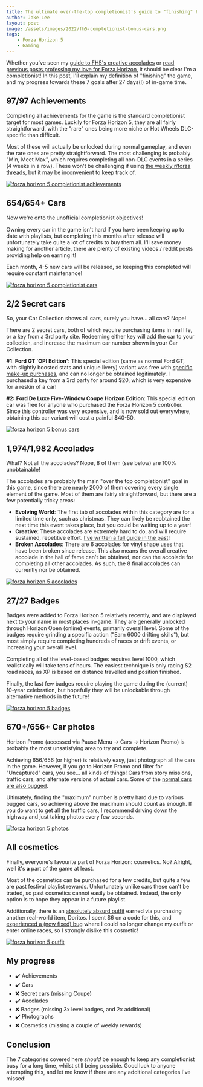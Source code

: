 ```yaml
---
title: The ultimate over-the-top completionist's guide to "finishing" Forza Horizon 5
author: Jake Lee
layout: post
image: /assets/images/2022/fh5-completionist-bonus-cars.png
tags:
    - Forza Horizon 5
    - Gaming
---
```


Whether you've seen my [guide to FH5's creative accolades](https://jakelee.co.uk/forza-horizon-5-creative-accolades/) or [read previous posts professing my love for Forza Horizon](https://jakelee.co.uk/why-i-fell-in-love-with-formula-1/#forza), it should be clear I'm a completionist! In this post, I'll explain my definition of "finishing" the game, and my progress towards these 7 goals after 27 days(!) of in-game time.

## 97/97 Achievements

Completing all achievements for the game is the standard completionist target for most games. Luckily for Forza Horizon 5, they are all fairly straightforward, with the "rare" ones being more niche or Hot Wheels DLC-specific than difficult.

Most of these will actually be unlocked during normal gameplay, and even the rare ones are pretty straightforward. The most challenging is probably "Min, Meet Max", which requires completing all non-DLC events in a series (4 weeks in a row). These won't be challenging if using [the weekly r/forza threads](https://www.reddit.com/r/forza/), but it may be inconvenient to keep track of.

[![forza horizon 5 completionist achievements](/assets/images/2022/fh5-completionist-achievements.png)](/assets/images/2022/fh5-completionist-achievements.png)

## 654/654+ Cars 

Now we're onto the unofficial completionist objectives!

Owning every car in the game isn't hard if you have been keeping up to date with playlists, but completing this months after release will unfortunately take quite a lot of credits to buy them all. I'll save money making for another article, there are plenty of existing videos / reddit posts providing help on earning it!

Each month, 4-5 new cars will be released, so keeping this completed will require constant maintenance! 

[![forza horizon 5 completionist cars](/assets/images/2022/fh5-completionist-cars.png)](/assets/images/2022/fh5-completionist-cars.png)

## 2/2 Secret cars

So, your Car Collection shows all cars, surely you have... all cars? Nope!

There are 2 secret cars, both of which require purchasing items in real life, or a key from a 3rd party site. Redeeming either key will add the car to your collection, and increase the maximum car number shown in your Car Collection.

**#1: Ford GT 'OPI Edition'**: This special edition (same as normal Ford GT, with slightly boosted stats and unique livery) variant was free with [specific make-up purchases](https://www.opi.com/blog/xbox-collection-gift-with-purchase), and can no longer be obtained legitimately. I purchased a key from a 3rd party for around $20, which is very expensive for a reskin of a car!

**#2: Ford De Luxe Five-Window Coupe Horizon Edition**: This special edition car was free for anyone who purchased the Forza Horizon 5 controller. Since this controller was very expensive, and is now sold out everywhere, obtaining this car variant will cost a painful $40-50.

[![forza horizon 5 bonus cars](/assets/images/2022/fh5-completionist-bonus-cars.png)](/assets/images/2022/fh5-completionist-bonus-cars.png)

## 1,974/1,982 Accolades

What? Not all the accolades? Nope, 8 of them (see below) are 100% unobtainable!

The accolades are probably the main "over the top completionist" goal in this game, since there are nearly 2000 of them covering every single element of the game. Most of them are fairly straightforward, but there are a few potentially tricky areas:

* **Evolving World**: The first tab of accolades within this category are for a limited time only, such as christmas. They can likely be reobtained the next time this event takes place, but you could be waiting up to a year!
* **Creative**: These accolades are extremely hard to do, and will require sustained, repetitive effort. [I've written a full guide in the past](https://jakelee.co.uk/forza-horizon-5-creative-accolades/)!
* **Broken Accolades**: There are 6 accolades for vinyl shape uses that have been broken since release. This also means the overall creative accolade in the hall of fame can't be obtained, nor can the accolade for completing all other accolades. As such, the 8 final accolades can currently nor be obtained.

[![forza horizon 5 accolades](/assets/images/2022/fh5-completionist-accolades.png)](/assets/images/2022/fh5-completionist-accolades.png)

## 27/27 Badges

Badges were added to Forza Horizon 5 relatively recently, and are displayed next to your name in most places in-game. They are generally unlocked through Horizon Open (online) events, primarily overall level. Some of the badges require grinding a specific action ("Earn 6000 drifting skills"), but most simply require completing hundreds of races or drift events, or increasing your overall level.

Completing all of the level-based badges requires level 1000, which realistically will take tens of hours. The easiest technique is only racing S2 road races, as XP is based on distance travelled and position finished.

Finally, the last few badges require playing the game during the (current) 10-year celebration, but hopefully they will be unlockable through alternative methods in the future!

[![forza horizon 5 badges](/assets/images/2022/fh5-completionist-badges.png)](/assets/images/2022/fh5-completionist-badges.png)

## 670+/656+ Car photos

Horizon Promo (accessed via Pause Menu -> Cars -> Horizon Promo) is probably the most unsatisfying area to try and complete. 

Achieving 656/656 (or higher) is relatively easy, just photograph all the cars in the game. However, if you go to Horizon Promo and filter for "Uncaptured" cars, you see... all kinds of things! Cars from story missions, traffic cars, and alternate versions of actual cars. Some of the [normal cars are also bugged](https://support.forzamotorsport.net/hc/en-us/articles/4409616884883-FH5-Known-Issues#:~:text=Photos-,Photos,-%2D%20Wheels%20do%20not).

Ultimately, finding the "maximum" number is pretty hard due to various bugged cars, so achieving above the maximum should count as enough. If you do want to get all the traffic cars, I recommend driving down the highway and just taking photos every few seconds. 

[![forza horizon 5 photos](/assets/images/2022/fh5-completionist-photos.png)](/assets/images/2022/fh5-completionist-photos.png)

## All cosmetics

Finally, everyone's favourite part of Forza Horizon: cosmetics. No? Alright, well it's **a** part of the game at least.

Most of the cosmetics can be purchased for a few credits, but quite a few are past festival playlist rewards. Unfortunately unlike cars these can't be traded, so past cosmetics cannot easily be obtained. Instead, the only option is to hope they appear in a future playlist.

Additionally, there is an [absolutely absurd outfit](https://support.forzamotorsport.net/hc/en-us/articles/10075556247571-Forza-Horizon-5-Tankito-Doritos-Outfit-Code-Redemption-FAQ) earned via purchasing another real-world item, Doritos. I spent $6 on a code for this, and [experienced a (now fixed) bug](https://www.reddit.com/r/forza/comments/xz0dl6/i_spent_6_to_buy_the_dorito_outfit_code_outside/) where I could no longer change my outfit or enter online races, so I strongly dislike this cosmetic!

[![forza horizon 5 outfit](/assets/images/2022/fh5-completionist-outfit.png)](/assets/images/2022/fh5-completionist-outfit.png)

## My progress

* ✔️ Achievements
* ✔️ Cars
* ❌ Secret cars (missing Coupe)
* ✔️ Accolades
* ❌ Badges (missing 3x level badges, and 2x additional)
* ✔️ Photographs
* ❌ Cosmetics (missing a couple of weekly rewards)

## Conclusion

The 7 categories covered here *should* be enough to keep any completionist busy for a long time, whilst still being possible. Good luck to anyone attempting this, and let me know if there are any additional categories I've missed!